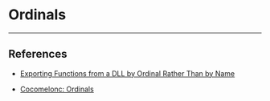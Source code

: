 # Ordinals

---
## References

- [Exporting Functions from a DLL by Ordinal Rather Than by Name](https://learn.microsoft.com/en-us/cpp/build/exporting-functions-from-a-dll-by-ordinal-rather-than-by-name?view=msvc-170)

- [Cocomelonc: Ordinals](https://cocomelonc.github.io/tutorial/2022/03/18/simple-malware-av-evasion-4.html)